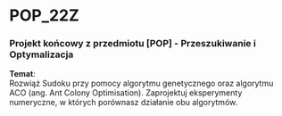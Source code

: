 # POP_22Z
### Projekt końcowy z przedmiotu [POP] - Przeszukiwanie i Optymalizacja
**Temat**: </br>
Rozwiąż Sudoku przy pomocy algorytmu genetycznego oraz algorytmu ACO (ang. Ant Colony Optimisation). Zaprojektuj eksperymenty numeryczne, w których porównasz działanie obu algorytmów.
